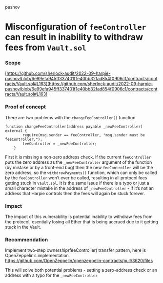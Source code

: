 pashov
# Misconfiguration of `feeController` can result in inability to withdraw fees from `Vault.sol`

### Scope

[https://github.com/sherlock-audit/2022-09-harpie-pashov/blob/6e99efa945ff337401f1e40bb32fad854f0906c1/contracts/contracts/Vault.sol#L163](https://github.com/sherlock-audit/2022-09-harpie-pashov/blob/6e99efa945ff337401f1e40bb32fad854f0906c1/contracts/contracts/Vault.sol#L163)

### Proof of concept

There are two problems with the `changeFeeController()` function

```
function changeFeeController(address payable _newFeeController) external {
        require(msg.sender == feeController, "msg.sender must be feeController.");
        feeController = _newFeeController;
    }
```

First it is missing a non-zero address check. If the current `feeController` puts the zero address as the `_newFeeController` argument of the function (by mistake or by a front-end bug) then the new `feeController` will be the zero address, so the `withdrawPayments()` function, which can only be called by the `feeController` won’t ever be called, resulting in all protocol fees getting stuck in `Vault.sol`. It is the same issue if there is a typo or just a small character mistake in the address of `_newFeeController` - if it’s not an address that Harpie controls then the fees will again be stuck forever.

### Impact

The impact of this vulnerability is potential inability to withdraw fees from the protocol, esentially losing all Ether that is being accrued due to it getting stuck in the Vault.

### Recommendation

Implement two-step ownership(feeController) transfer pattern, here is OpenZeppelin’s implementation https://github.com/OpenZeppelin/openzeppelin-contracts/pull/3620/files

This will solve both potential problems - setting a zero-address check or an address with a typo for the `_newFeeController`
